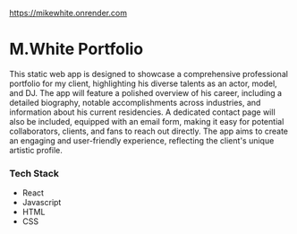 https://mikewhite.onrender.com

# M.White Portfolio 

This static web app is designed to showcase a comprehensive professional portfolio for my client, highlighting his diverse talents as an actor, model, and DJ. The app will feature a polished overview of his career, including a detailed biography, notable accomplishments across industries, and information about his current residencies. A dedicated contact page will also be included, equipped with an email form, making it easy for potential collaborators, clients, and fans to reach out directly. The app aims to create an engaging and user-friendly experience, reflecting the client's unique artistic profile.

### Tech Stack 
- React
- Javascript 
- HTML
- CSS 